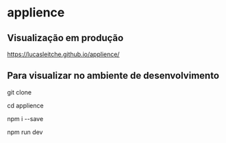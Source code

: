 # applience

<h2> Visualização em produção </h2> 

https://lucasleitche.github.io/applience/

<h2> Para visualizar no ambiente de desenvolvimento </h2>

git clone

cd applience

npm i --save

npm run dev
